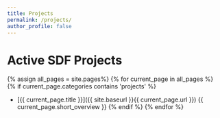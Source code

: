 ```yaml
---
title: Projects
permalink: /projects/
author_profile: false
---
```


# Active SDF Projects

{% assign all_pages = site.pages%}
{% for current_page in all_pages %}
{% if current_page.categories contains 'projects' %}
* [{{ current_page.title }}]({{ site.baseurl }}{{ current_page.url }}) {{ current_page.short_overview }}
{% endif %}
{% endfor %}
